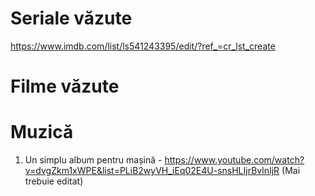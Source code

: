 # Seriale văzute  
  https://www.imdb.com/list/ls541243395/edit/?ref_=cr_lst_create  
# Filme văzute  
# Muzică    
  1. Un simplu album pentru mașină - https://www.youtube.com/watch?v=dvgZkm1xWPE&list=PLiB2wyVH_iEq02E4U-snsHLIjrBvlnIjR  (Mai trebuie editat)
